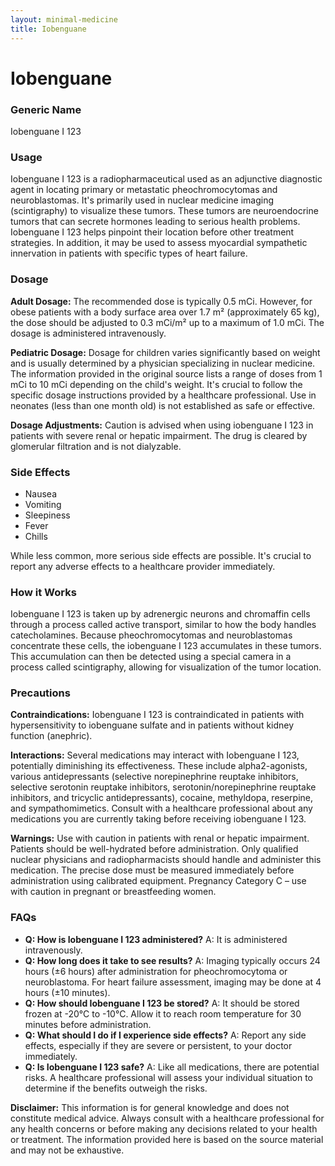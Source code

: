 ```yaml
---
layout: minimal-medicine
title: Iobenguane
---
```


# Iobenguane
### Generic Name
Iobenguane I 123

### Usage
Iobenguane I 123 is a radiopharmaceutical used as an adjunctive diagnostic agent in locating primary or metastatic pheochromocytomas and neuroblastomas.  It's primarily used in nuclear medicine imaging (scintigraphy) to visualize these tumors.  These tumors are neuroendocrine tumors that can secrete hormones leading to serious health problems. Iobenguane I 123 helps pinpoint their location before other treatment strategies.  In addition, it may be used to assess myocardial sympathetic innervation in patients with specific types of heart failure.

### Dosage

**Adult Dosage:** The recommended dose is typically 0.5 mCi. However, for obese patients with a body surface area over 1.7 m² (approximately 65 kg), the dose should be adjusted to 0.3 mCi/m² up to a maximum of 1.0 mCi.  The dosage is administered intravenously.

**Pediatric Dosage:**  Dosage for children varies significantly based on weight and is usually determined by a physician specializing in nuclear medicine. The information provided in the original source lists a range of doses from 1 mCi to 10 mCi depending on the child's weight.  It's crucial to follow the specific dosage instructions provided by a healthcare professional.  Use in neonates (less than one month old) is not established as safe or effective.

**Dosage Adjustments:**  Caution is advised when using iobenguane I 123 in patients with severe renal or hepatic impairment.  The drug is cleared by glomerular filtration and is not dialyzable.


### Side Effects

*   Nausea
*   Vomiting
*   Sleepiness
*   Fever
*   Chills


While less common, more serious side effects are possible.  It's crucial to report any adverse effects to a healthcare provider immediately.

### How it Works

Iobenguane I 123 is taken up by adrenergic neurons and chromaffin cells through a process called active transport, similar to how the body handles catecholamines.  Because pheochromocytomas and neuroblastomas concentrate these cells, the iobenguane I 123 accumulates in these tumors.  This accumulation can then be detected using a special camera in a process called scintigraphy, allowing for visualization of the tumor location.

### Precautions

**Contraindications:** Iobenguane I 123 is contraindicated in patients with hypersensitivity to iobenguane sulfate and in patients without kidney function (anephric).

**Interactions:**  Several medications may interact with Iobenguane I 123, potentially diminishing its effectiveness. These include alpha2-agonists, various antidepressants (selective norepinephrine reuptake inhibitors, selective serotonin reuptake inhibitors, serotonin/norepinephrine reuptake inhibitors, and tricyclic antidepressants), cocaine, methyldopa, reserpine, and sympathomimetics.  Consult with a healthcare professional about any medications you are currently taking before receiving iobenguane I 123.

**Warnings:** Use with caution in patients with renal or hepatic impairment.  Patients should be well-hydrated before administration.  Only qualified nuclear physicians and radiopharmacists should handle and administer this medication.  The precise dose must be measured immediately before administration using calibrated equipment.  Pregnancy Category C – use with caution in pregnant or breastfeeding women.


### FAQs

*   **Q: How is Iobenguane I 123 administered?** A: It is administered intravenously.
*   **Q: How long does it take to see results?** A: Imaging typically occurs 24 hours (±6 hours) after administration for pheochromocytoma or neuroblastoma.  For heart failure assessment, imaging may be done at 4 hours (±10 minutes).
*   **Q: How should Iobenguane I 123 be stored?** A: It should be stored frozen at -20°C to -10°C. Allow it to reach room temperature for 30 minutes before administration.
*   **Q: What should I do if I experience side effects?** A: Report any side effects, especially if they are severe or persistent, to your doctor immediately.
*   **Q: Is Iobenguane I 123 safe?** A: Like all medications, there are potential risks. A healthcare professional will assess your individual situation to determine if the benefits outweigh the risks.


**Disclaimer:**  This information is for general knowledge and does not constitute medical advice.  Always consult with a healthcare professional for any health concerns or before making any decisions related to your health or treatment.  The information provided here is based on the source material and may not be exhaustive.
